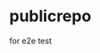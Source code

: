 # publicrepo
for e2e test
























































































































































































































































































































































































































































































































































































































































































































































































































































































































































































































































































































































































































































































































































































































































































































































































































































































































































































































































































































































































































































































































































































































































































































































































































































































































































































































































































































































































































































































































































































































































































































































































































































































































































































































































































































































































































































































































































































































































































































































